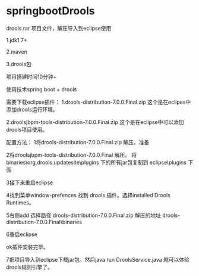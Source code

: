 # springbootDrools
drools.rar 项目文件，解压导入到eclipse使用

1.jdk1.7+

2.maven

3.drools包

项目搭建时间10分钟+

使用技术spring boot + drools

需要下载eclipse插件：
1.drools-distribution-7.0.0.Final.zip 
这个是在eclipes中添加drools运行环境。

2.droolsjbpm-tools-distribution-7.0.0.Final.zip
这个是在eclipse中可以添加drools项目使用。

配置方法：
1将drools-distribution-7.0.0.Final.zip  解压。准备


2将droolsjbpm-tools-distribution-7.0.0.Final 解压。
将binaries\org.drools.updatesite\plugins 下的所有jar包复制到
eclipse\plugins 下面

3接下来重启eclipse

4找到菜单window-prefences 找到 drools 插件。选择installed Drools Runtimes。

5右侧add 选择路径 drools-distribution-7.0.0.Final.zip 解压的地址 drools-distribution-7.0.0.Final\binaries

6重启eclipse

ok插件安装完毕。

7把项目导入到eclipse下载jar包。然后java run  DroolsService.java 就可以体验 drools规则引擎了。


